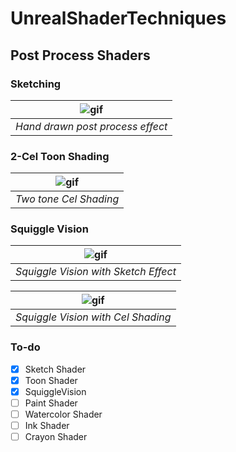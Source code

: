 # UnrealShaderTechniques

## Post Process Shaders

### Sketching

| ![gif](https://i.imgur.com/a0lYgEn.gif) | 
|:--:| 
| *Hand drawn post process effect* |

### 2-Cel Toon Shading

| ![gif](https://i.imgur.com/a0lYgEn.gif) | 
|:--:| 
| *Two tone Cel Shading* |

### Squiggle Vision

| ![gif](https://i.imgur.com/a0lYgEn.gif) | 
|:--:| 
| *Squiggle Vision with Sketch Effect* |

| ![gif](https://github.com/2020wmarvil/UnrealShaderTechniques/blob/main/gifs/squiggle_toon.gif) | 
|:--:| 
| *Squiggle Vision with Cel Shading* |

### To-do
- [x] Sketch Shader
- [x] Toon Shader
- [x] SquiggleVision
- [ ] Paint Shader
- [ ] Watercolor Shader
- [ ] Ink Shader
- [ ] Crayon Shader
